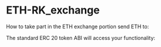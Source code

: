 # ETH-RK_exchange
How to take part in the ETH exchange portion send ETH to:
```  ```


The standard ERC 20 token ABI will access your functionality:

```  ```
